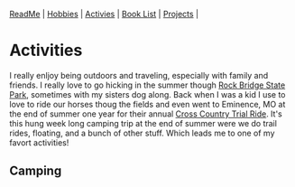 [ReadMe](README.md) |
[Hobbies](Hobbies.md) |
[Activies](Activies.md) |
[Book List](BookList.md) |
[Projects](Projects.md) |

# **Activities**

I really enljoy being outdoors and traveling, especially with family and friends. I really love to go hicking in the summer though [Rock Bridge State Park](https://mostateparks.com/park/rock-bridge-memorial-state-park), sometimes with my sisters dog along. Back when I was a kid I use to love to ride our horses thoug the fields and even went to Eminence, MO at the end of summer one year for their annual [Cross Country Trial Ride](https://crosscountrytrailrides.com). It's this hung week long camping trip at the end of summer were we do trail rides, floating, and a bunch of other stuff. Which leads me to one of my favort activities!

## **Camping**

